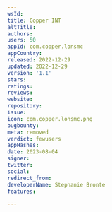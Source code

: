 ```yaml
---
wsId: 
title: Copper INT
altTitle: 
authors: 
users: 50
appId: com.copper.lonsmc
appCountry: 
released: 2022-12-29
updated: 2022-12-29
version: '1.1'
stars: 
ratings: 
reviews: 
website: 
repository: 
issue: 
icon: com.copper.lonsmc.png
bugbounty: 
meta: removed
verdict: fewusers
appHashes: 
date: 2023-08-04
signer: 
twitter: 
social: 
redirect_from: 
developerName: Stephanie Bronte
features: 

---
```


